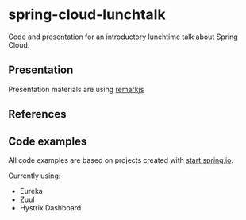 # spring-cloud-lunchtalk
Code and presentation for an introductory lunchtime talk about Spring Cloud.

## Presentation
Presentation materials are using [remarkjs](https://github.com/gnab/remark)

## References

## Code examples
All code examples are based on projects created with [start.spring.io](https://start.spring.io). 

Currently using: 

* Eureka
* Zuul 
* Hystrix Dashboard


